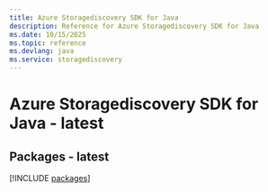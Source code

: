 ```yaml
---
title: Azure Storagediscovery SDK for Java
description: Reference for Azure Storagediscovery SDK for Java
ms.date: 10/15/2025
ms.topic: reference
ms.devlang: java
ms.service: storagediscovery
---
```

# Azure Storagediscovery SDK for Java - latest
## Packages - latest
[!INCLUDE [packages](storagediscovery-index.md)]
